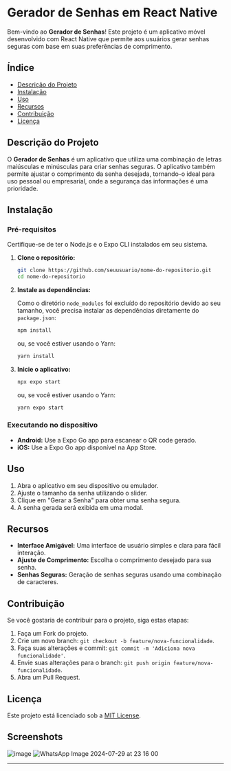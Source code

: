 # Gerador de Senhas em React Native

Bem-vindo ao **Gerador de Senhas**! Este projeto é um aplicativo móvel desenvolvido com React Native que permite aos usuários gerar senhas seguras com base em suas preferências de comprimento. 

## Índice

- [Descrição do Projeto](#descrição-do-projeto)
- [Instalação](#instalação)
- [Uso](#uso)
- [Recursos](#recursos)
- [Contribuição](#contribuição)
- [Licença](#licença)

## Descrição do Projeto

O **Gerador de Senhas** é um aplicativo que utiliza uma combinação de letras maiúsculas e minúsculas para criar senhas seguras. O aplicativo também permite ajustar o comprimento da senha desejada, tornando-o ideal para uso pessoal ou empresarial, onde a segurança das informações é uma prioridade.

## Instalação

### Pré-requisitos

Certifique-se de ter o Node.js e o Expo CLI instalados em seu sistema.

1. **Clone o repositório:**

   ```bash
   git clone https://github.com/seuusuario/nome-do-repositorio.git
   cd nome-do-repositorio
   ```

2. **Instale as dependências:**

   Como o diretório `node_modules` foi excluído do repositório devido ao seu tamanho, você precisa instalar as dependências diretamente do `package.json`:

   ```bash
   npm install
   ```

   ou, se você estiver usando o Yarn:

   ```bash
   yarn install
   ```

3. **Inicie o aplicativo:**

   ```bash
   npx expo start
   ```

   ou, se você estiver usando o Yarn:

   ```bash
   yarn expo start
   ```

### Executando no dispositivo

- **Android:** Use a Expo Go app para escanear o QR code gerado.
- **iOS:** Use a Expo Go app disponível na App Store.

## Uso

1. Abra o aplicativo em seu dispositivo ou emulador.
2. Ajuste o tamanho da senha utilizando o slider.
3. Clique em "Gerar a Senha" para obter uma senha segura.
4. A senha gerada será exibida em uma modal.

## Recursos

- **Interface Amigável:** Uma interface de usuário simples e clara para fácil interação.
- **Ajuste de Comprimento:** Escolha o comprimento desejado para sua senha.
- **Senhas Seguras:** Geração de senhas seguras usando uma combinação de caracteres.

## Contribuição

Se você gostaria de contribuir para o projeto, siga estas etapas:

1. Faça um Fork do projeto.
2. Crie um novo branch: `git checkout -b feature/nova-funcionalidade`.
3. Faça suas alterações e commit: `git commit -m 'Adiciona nova funcionalidade'`.
4. Envie suas alterações para o branch: `git push origin feature/nova-funcionalidade`.
5. Abra um Pull Request.

## Licença

Este projeto está licenciado sob a [MIT License](LICENSE).

## Screenshots
![image](https://github.com/user-attachments/assets/28e40c12-ed59-4974-a7bc-05090b49fbdc)
![WhatsApp Image 2024-07-29 at 23 16 00](https://github.com/user-attachments/assets/1293f3a3-ff44-428c-8492-be07a67ff6dd)




---
